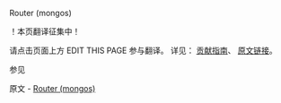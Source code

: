  Router (mongos)

 ！本页翻译征集中！

请点击页面上方 EDIT THIS PAGE 参与翻译。
详见：
[贡献指南]( https://github.com/JinMuInfo/MongoDB-Manual-zh/blob/master/CONTRIBUTING.md )、
[原文链接](  https://docs.mongodb.com/manual/core/sharded-cluster-query-router/  )。

 参见

原文 - [Router (mongos)]( https://docs.mongodb.com/manual/core/sharded-cluster-query-router/ )

